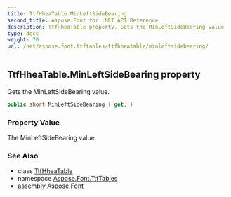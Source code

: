 ```yaml
---
title: TtfHheaTable.MinLeftSideBearing
second_title: Aspose.Font for .NET API Reference
description: TtfHheaTable property. Gets the MinLeftSideBearing value
type: docs
weight: 70
url: /net/aspose.font.ttftables/ttfhheatable/minleftsidebearing/
---
```

## TtfHheaTable.MinLeftSideBearing property

Gets the MinLeftSideBearing value.

```csharp
public short MinLeftSideBearing { get; }
```

### Property Value

The MinLeftSideBearing value.

### See Also

* class [TtfHheaTable](../)
* namespace [Aspose.Font.TtfTables](../../ttfhheatable/)
* assembly [Aspose.Font](../../../)


